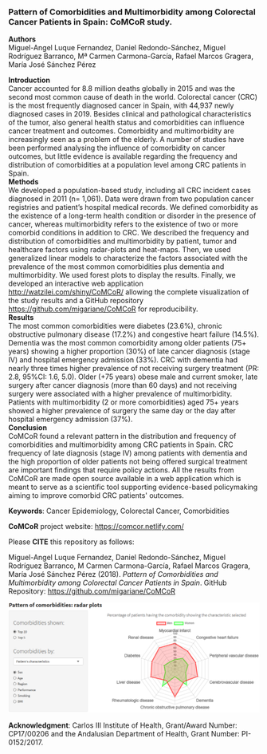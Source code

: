 ### Pattern of Comorbidities and Multimorbidity among Colorectal Cancer Patients in Spain: CoMCoR study.  

**Authors**  
Miguel-Angel Luque Fernandez, Daniel Redondo-Sánchez, Miguel Rodríguez Barranco, Mª Carmen Carmona-García, Rafael Marcos Gragera, María José Sánchez Pérez

**Introduction**    
Cancer accounted for 8.8 million deaths globally in 2015 and was the second most common cause of death in the world. Colorectal cancer (CRC) is the most frequently diagnosed cancer in Spain, with 44,937 newly diagnosed cases in 2019. Besides clinical and pathological characteristics of the tumor, also general health status and comorbidities can influence cancer treatment and outcomes. Comorbidity and multimorbidity are increasingly seen as a problem of the elderly. A number of studies have been performed analysing the influence of comorbidity on cancer outcomes, but little evidence is available regarding the frequency and distribution of comorbidities at a population level among CRC patients in Spain.  
**Methods**      
We developed a population-based study, including all CRC incident cases diagnosed in 2011 (n= 1,061). Data were drawn from two population cancer registries and patient’s hospital medical records. We defined comorbidity as the existence of a long-term health condition or disorder in the presence of cancer, whereas multimorbidity refers to the existence of two or more comorbid conditions in addition to CRC. We described the frequency and distribution of comorbidities and multimorbidity by patient, tumor and healthcare factors using radar-plots and heat-maps. Then, we used generalized linear models to characterize the factors associated with the prevalence of the most common comorbidities plus dementia and multimorbidity. We used forest plots to display the results. Finally, we developed an interactive web application http://watzilei.com/shiny/CoMCoR/ allowing the complete visualization of the study results and a GitHub repository https://github.com/migariane/CoMCoR for reproducibility.      
**Results**  
The most common comorbidities were diabetes (23.6%), chronic obstructive pulmonary disease (17.2%) and congestive heart failure (14.5%). Dementia was the most common comorbidity among older patients (75+ years) showing a higher proportion (30%) of late cancer diagnosis (stage IV) and hospital emergency admission (33%). CRC with dementia had nearly three times higher prevalence of not receiving surgery treatment (PR: 2.8, 95%CI: 1.6, 5.0). Older (+75 years) obese male and current smoker, late surgery after cancer diagnosis (more than 60 days) and not receiving surgery were associated with a higher prevalence of multimorbidity. Patients with multimorbidity (2 or more comorbidities) aged 75+ years showed a higher prevalence of surgery the same day or the day after hospital emergency admission (37%).     
**Conclusion**  
CoMCoR found a relevant pattern in the distribution and frequency of comorbidities and multimorbidity among CRC patients in Spain. CRC frequency of late diagnosis (stage IV) among patients with dementia and the high proportion of older patients not being offered surgical treatment are important findings that require policy actions. All the results from CoMCoR are made open source available in a web application which is meant to serve as a scientific tool supporting evidence-based policymaking aiming to improve comorbid CRC patients' outcomes.   
 
**Keywords**: Cancer Epidemiology, Colorectal Cancer, Comorbidities    

**CoMCoR** project website: https://comcor.netlify.com/  

Please **CITE** this repository as follows:     

Miguel-Angel Luque Fernandez, Daniel Redondo-Sánchez, Miguel Rodríguez Barranco, M Carmen Carmona-García, Rafael Marcos Gragera, María José Sánchez Pérez  (2018). *Pattern of Comorbidities and Multimorbidity among Colorectal Cancer Patients in Spain*. GitHub Repository: https://github.com/migariane/CoMCoR 

![CoMCoR Radar Plot. MA Luque-Fernandez](https://raw.githubusercontent.com/migariane/CoMCoR/master/Figure.png)  
 
**Acknowledgment**: Carlos III Institute of Health, Grant/Award Number: CP17/00206 and the Andalusian Department of Health, Grant Number: PI-0152/2017. 